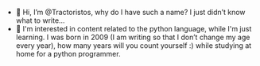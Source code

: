 - 👋 Hi, I’m @Tractoristos,
why do I have such a name? I just didn’t know what to write...
- 👀 I'm interested in content related to the python language, while I'm just learning.
I was born in 2009 (I am writing so that I don’t change my age every year), how many years will you count yourself :)
while studying at home
for a python programmer.

